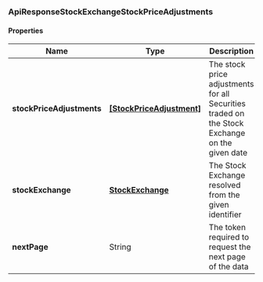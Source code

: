 
[//]: # (CLASS:ApiResponseStockExchangeStockPriceAdjustments)

[//]: # (KIND:object)

### ApiResponseStockExchangeStockPriceAdjustments

#### Properties

[//]: # (START_DEFINITION)

Name | Type | Description
------------ | ------------- | -------------
**stockPriceAdjustments** | [**[StockPriceAdjustment]**](StockPriceAdjustment.md) | The stock price adjustments for all Securities traded on the Stock Exchange on the given date &nbsp;
**stockExchange** | [**StockExchange**](StockExchange.md) | The Stock Exchange resolved from the given identifier &nbsp;
**nextPage** | String | The token required to request the next page of the data &nbsp;

[//]: # (END_DEFINITION)


[//]: # (CONTAINED_CLASS:StockPriceAdjustment)


[//]: # (CONTAINED_CLASS:StockExchange)





